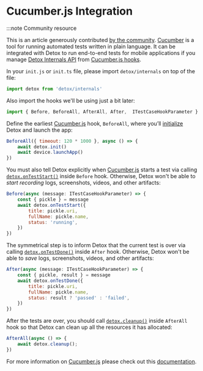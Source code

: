 # Cucumber.js Integration

:::note Community resource

This is an article generously contributed [by the community][initial PR].
[Cucumber] is a tool for running automated tests written in plain language.
It can be integrated with Detox to run end-to-end tests for mobile applications
if you manage [Detox Internals API] from [Cucumber.js hooks].

In your `init.js` or `init.ts` file, please import `detox/internals` on top of the file:

```js
import detox from 'detox/internals'
```

Also import the hooks we'll be using just a bit later:

```js
import { Before, BeforeAll, AfterAll, After,  ITestCaseHookParameter } from '@cucumber/cucumber'
```

Define the earliest [Cucumber.js] hook, `BeforeAll`, where you’ll [initialize][`detox.init()`] Detox and launch the app:

```js
BeforeAll({ timeout: 120 * 1000 }, async () => {
    await detox.init()
    await device.launchApp()
})
```

You must also tell Detox explicitly when [Cucumber.js] starts a test via calling [`detox.onTestStart()`] inside `Before` hook.
Otherwise, Detox won't be able to _start recording_ logs, screenshots, videos, and other artifacts:

```js
Before(async (message: ITestCaseHookParameter) => {
    const { pickle } = message
    await detox.onTestStart({
        title: pickle.uri,
        fullName: pickle.name,
        status: 'running',
    })
})
```

The symmetrical step is to inform Detox that the current test is over via calling [`detox.onTestDone()`] inside `After` hook.
Otherwise, Detox won't be able to _save_ logs, screenshots, videos, and other artifacts:

```js
After(async (message: ITestCaseHookParameter) => {
    const { pickle, result } = message
    await detox.onTestDone({
        title: pickle.uri,
        fullName: pickle.name,
        status: result ? 'passed' : 'failed',
    })
})
```

After the tests are over, you should call [`detox.cleanup()`] inside `AfterAll` hook so that Detox can clean up all the resources it has allocated:

```js
AfterAll(async () => {
    await detox.cleanup();
})
```

For more information on [Cucumber.js] please check out this [documentation][Cucumber.js].

[Cucumber]: https://cucumber.io/

[Cucumber.js]: https://github.com/cucumber/cucumber-js#documentation

[Cucumber.js hooks]: https://github.com/cucumber/cucumber-js/blob/main/docs/support_files/hooks.md

[Initial PR]: https://github.com/wix/Detox/pull/3858

[Detox Internals API]: ../api/internals.mdx

[`detox.init()`]: ../api/internals.mdx#initoptions-promise

[`detox.cleanup()`]: ../api/internals.mdx#cleanup-promise

[`detox.onTestStart()`]: ../api/internals.mdx#onteststartevent-promise

[`detox.onTestDone()`]: ../api/internals.mdx#ontestdoneevent-promise

[Contributing]: ../contributing.md
